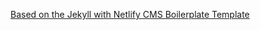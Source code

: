 [Based on the Jekyll with Netlify CMS Boilerplate Template](http://templates.netlify.com/template/jekyll-with-netlify-cms-boilerplate/)
